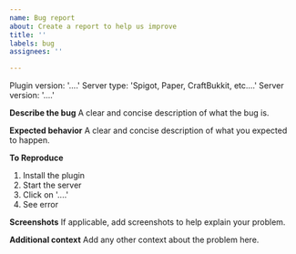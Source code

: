 ```yaml
---
name: Bug report
about: Create a report to help us improve
title: ''
labels: bug
assignees: ''

---
```


Plugin version: '....'
Server type: 'Spigot, Paper, CraftBukkit, etc....'
Server version: '....'

**Describe the bug**
A clear and concise description of what the bug is.

**Expected behavior**
A clear and concise description of what you expected to happen.

**To Reproduce**
1. Install the plugin
2. Start the server
3. Click on '....'
4. See error

**Screenshots**
If applicable, add screenshots to help explain your problem.

**Additional context**
Add any other context about the problem here.
